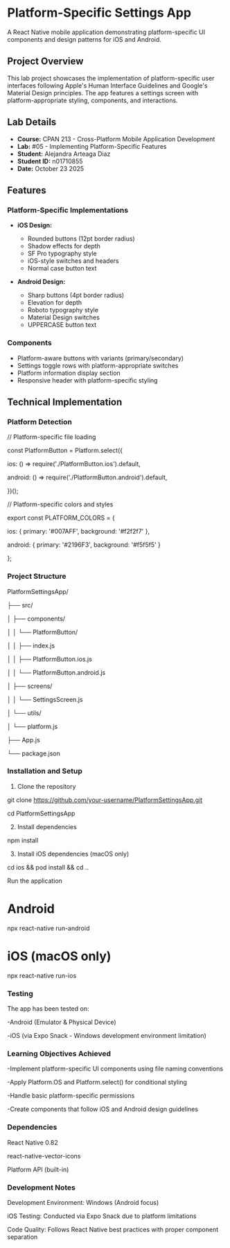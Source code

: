 # Platform-Specific Settings App

A React Native mobile application demonstrating platform-specific UI components and design patterns for iOS and Android.

## Project Overview

This lab project showcases the implementation of platform-specific user interfaces following Apple's Human Interface Guidelines and Google's Material Design principles. The app features a settings screen with platform-appropriate styling, components, and interactions.

## Lab Details

- **Course:** CPAN 213 - Cross-Platform Mobile Application Development
- **Lab:** #05 - Implementing Platform-Specific Features
- **Student:** Alejandra Arteaga Diaz
- **Student ID:** n01710855
- **Date:** October 23 2025

## Features

### Platform-Specific Implementations

- **iOS Design:**
  - Rounded buttons (12pt border radius)
  - Shadow effects for depth
  - SF Pro typography style
  - iOS-style switches and headers
  - Normal case button text

- **Android Design:**
  - Sharp buttons (4pt border radius)
  - Elevation for depth
  - Roboto typography style
  - Material Design switches
  - UPPERCASE button text

### Components
- Platform-aware buttons with variants (primary/secondary)
- Settings toggle rows with platform-appropriate switches
- Platform information display section
- Responsive header with platform-specific styling

## Technical Implementation

### Platform Detection
// Platform-specific file loading

const PlatformButton = Platform.select({

  ios: () => require('./PlatformButton.ios').default,
  
  android: () => require('./PlatformButton.android').default,
  
})();

// Platform-specific colors and styles

export const PLATFORM_COLORS = {

  ios: { primary: '#007AFF', background: '#f2f2f7' },
  
  android: { primary: '#2196F3', background: '#f5f5f5' }
  
};

### Project Structure
PlatformSettingsApp/

├── src/

│   ├── components/

│   │   └── PlatformButton/

│   │       ├── index.js

│   │       ├── PlatformButton.ios.js

│   │       └── PlatformButton.android.js

│   ├── screens/

│   │   └── SettingsScreen.js

│   └── utils/

│       └── platform.js

├── App.js

└── package.json

### Installation and Setup
1. Clone the repository

git clone https://github.com/your-username/PlatformSettingsApp.git

cd PlatformSettingsApp

2. Install dependencies
   
npm install

3. Install iOS dependencies (macOS only)
   
cd ios && pod install && cd ..

Run the application

# Android
npx react-native run-android

# iOS (macOS only)
npx react-native run-ios

### Testing
The app has been tested on:

-Android (Emulator & Physical Device)

-iOS (via Expo Snack - Windows development environment limitation)

### Learning Objectives Achieved
-Implement platform-specific UI components using file naming conventions

-Apply Platform.OS and Platform.select() for conditional styling

-Handle basic platform-specific permissions

-Create components that follow iOS and Android design guidelines

### Dependencies
React Native 0.82

react-native-vector-icons

Platform API (built-in)

### Development Notes
Development Environment: Windows (Android focus)

iOS Testing: Conducted via Expo Snack due to platform limitations

Code Quality: Follows React Native best practices with proper component separation
